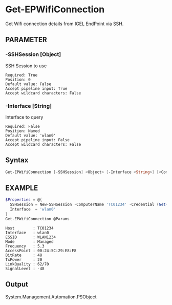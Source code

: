# Get-EPWifiConnection

Get Wifi connection details from IGEL EndPoint via SSH.

## PARAMETER

### -SSHSession [Object]

SSH Session to use

```code
Required: True
Position: 0
Default value: False
Accept pipeline input: True
Accept wildcard characters: False
```

### -Interface [String]

Interface to query

```code
Required: False
Position: Named
Default value: 'wlan0'
Accept pipeline input: False
Accept wildcard characters: False
```

## Syntax

```powershell
Get-EPWifiConnection [-SSHSession] <Object> [-Interface <String>] [<CommonParameters>]
```

## EXAMPLE

```powershell
$Properties = @{
  SSHSession = New-SSHSession -ComputerName 'TC01234' -Credential (Get-Credential) -AcceptKey
  Interface  = 'wlan0'
}
Get-EPWifiConnection @Params
```

```console
Host        : TC01234
Interface   : wlan0
ESSID       : WLAN1234
Mode        : Managed
Frequency   : 5.3
AccessPoint : 00:24:5C:29:E8:F8
BitRate     : 48
TxPower     : 20
LinkQuality : 62/70
SignalLevel : -48
```

## Output

System.Management.Automation.PSObject
